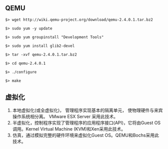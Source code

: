 
QEMU
---
``` shell
$> wget http://wiki.qemu-project.org/download/qemu-2.4.0.1.tar.bz2

$> sudo yum -y update

$> sudo yum groupinstall "Development Tools"

$> sudo yum install glib2-devel

$> tar -xvf qemu-2.4.0.1.tar.bz2

$> cd qemu-2.4.0.1

$> ./configure

$> make

```

虚拟化
---
1. 本地虚拟化(或全虚拟化)， 管理程序实现基本的隔离单元， 使物理硬件与来宾操作系统相分离。 VMware ESX Server 采用此技术。
2. 半虚拟化，控制程序实现了管理程序的应用程序接口(API)，它将由Guest OS调用。Kernel Virtual Machine (KVM)和Xen采用此技术。
3. 仿真，通过模拟完整的硬件环境来虚拟化Guest OS。QEMU和Bochs采用此技术。

